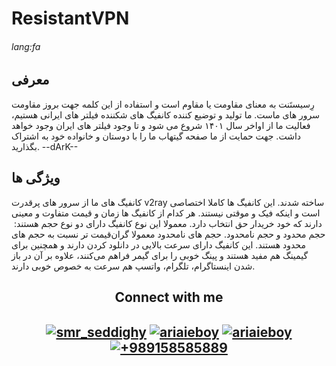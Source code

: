 # ResistantVPN
###### lang:fa
## معرفی
رِسیستَنت به معنای مقاومت یا مقاوم است و استفاده از این کلمه جهت
بروز مقاومت سرور های ماست. ما تولید و توضیع کننده کانفیگ های  شکننده
فیلتر های ایرانی هستیم، فعالیت ما از اواخر سال ۱۴۰۱ شروع می شود و تا وجود فیلتر های
ایران وجود خواهد داشت. جهت حمایت از ما صفحه گیتهاب ما را با دوستان و 
خانواده خود به اشتراک بگذارید.
--dArK--
## ویژگی ها
کانفیگ های ما از سرور های پرقدرت v2ray ساخته شدند.
این کانفیگ ها کاملا اختصاصی است و اینکه
فیک و موقتی نیستند.
هر کدام از کانفیگ ها زمان و قیمت متفاوت و معینی دارند که
خود خریدار حق انتخاب دارد.
معمولا این نوع کانفیگ دارای دو نوع حجم هستند: ‌
حجم محدود و حجم نامحدود.
حجم های نامحدود معمولا گران‌قیمت تر نسبت به حجم های محدود هستند.
این کانفیگ دارای سرعت بالایی در دانلود کردن دارند و همچنین برای گیمینگ
هم مفید هستند و پینگ خوبی را برای گیمر فراهم می‌کنند،
علاوه بر آن در باز شدن اینستاگرام، تلگرام، واتسپ هم سرعت به خصوص خوبی دارند.
<h2 align="center"> Connect with me <h2>

<p align="center">
<a href="https://twitter.com/arad_mw" target="blank"><img align="center" src="https://s27.picofile.com/file/8458830668/20230122_132549.jpg" alt="smr_seddighy"/></a>
<a href="https://instagram.com/ariaieboy" target="blank"><img align="center" src="https://img.shields.io/static/v1?style=for-the-badge&message=Instagram&color=E4405F&logo=Instagram&logoColor=FFFFFF&label=" alt="ariaieboy" /></a>
<a href="https://t.me/ariaieboy" target="blank"><img align="center" src="https://img.shields.io/static/v1?style=for-the-badge&message=Telegram&color=26A5E4&logo=Telegram&logoColor=FFFFFF&label=" alt="ariaieboy" /></a>
<a href="https://wa.me/989158585889?text=hi,%20i%20am%20contacting%20from%20github" target="blank"><img align="center" src="https://img.shields.io/static/v1?style=for-the-badge&message=WhatsApp&color=222222&logo=WhatsApp&logoColor=25D366&label=" alt="+989158585889" /></a>
</p>
